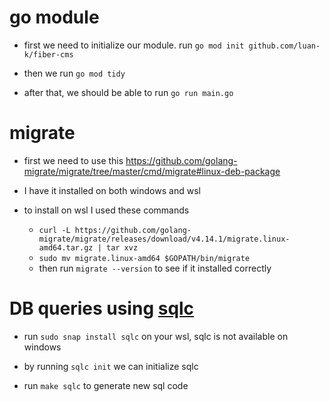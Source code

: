 # go module

- first we need to initialize our module. run `go mod init github.com/luan-k/fiber-cms`

- then we run `go mod tidy`

- after that, we should be able to run `go run main.go`

# migrate

- first we need to use this https://github.com/golang-migrate/migrate/tree/master/cmd/migrate#linux-deb-package

- I have it installed on both windows and wsl

- to install on wsl I used these commands
  - `curl -L https://github.com/golang-migrate/migrate/releases/download/v4.14.1/migrate.linux-amd64.tar.gz | tar xvz`
  - `sudo mv migrate.linux-amd64 $GOPATH/bin/migrate`
  - then run `migrate --version` to see if it installed correctly

# DB queries using [sqlc](https://docs.sqlc.dev/en/stable/overview/install.html)

- run `sudo snap install sqlc` on your wsl, sqlc is not available on windows

- by running `sqlc init` we can initialize sqlc

- run `make sqlc` to generate new sql code
